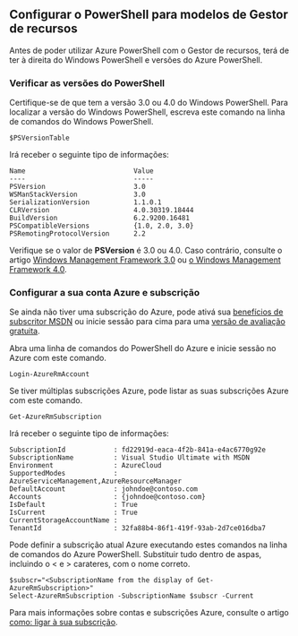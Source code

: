 ## <a name="setting-up-powershell-for-resource-manager-templates"></a>Configurar o PowerShell para modelos de Gestor de recursos

Antes de poder utilizar Azure PowerShell com o Gestor de recursos, terá de ter à direita do Windows PowerShell e versões do Azure PowerShell.

### <a name="verify-powershell-versions"></a>Verificar as versões do PowerShell

Certifique-se de que tem a versão 3.0 ou 4.0 do Windows PowerShell. Para localizar a versão do Windows PowerShell, escreva este comando na linha de comandos do Windows PowerShell.

    $PSVersionTable

Irá receber o seguinte tipo de informações:

    Name                           Value
    ----                           -----
    PSVersion                      3.0
    WSManStackVersion              3.0
    SerializationVersion           1.1.0.1
    CLRVersion                     4.0.30319.18444
    BuildVersion                   6.2.9200.16481
    PSCompatibleVersions           {1.0, 2.0, 3.0}
    PSRemotingProtocolVersion      2.2


Verifique se o valor de **PSVersion** é 3.0 ou 4.0. Caso contrário, consulte o artigo [Windows Management Framework 3.0](http://www.microsoft.com/download/details.aspx?id=34595) ou [o Windows Management Framework 4.0](http://www.microsoft.com/download/details.aspx?id=40855).

### <a name="set-your-azure-account-and-subscription"></a>Configurar a sua conta Azure e subscrição

Se ainda não tiver uma subscrição do Azure, pode ativá sua [benefícios de subscritor MSDN](https://azure.microsoft.com/pricing/member-offers/msdn-benefits-details/) ou inicie sessão para cima para uma [versão de avaliação gratuita](https://azure.microsoft.com/pricing/free-trial/).

Abra uma linha de comandos do PowerShell do Azure e inicie sessão no Azure com este comando.

    Login-AzureRmAccount

Se tiver múltiplas subscrições Azure, pode listar as suas subscrições Azure com este comando.

    Get-AzureRmSubscription

Irá receber o seguinte tipo de informações:

    SubscriptionId            : fd22919d-eaca-4f2b-841a-e4ac6770g92e
    SubscriptionName          : Visual Studio Ultimate with MSDN
    Environment               : AzureCloud
    SupportedModes            : AzureServiceManagement,AzureResourceManager
    DefaultAccount            : johndoe@contoso.com
    Accounts                  : {johndoe@contoso.com}
    IsDefault                 : True
    IsCurrent                 : True
    CurrentStorageAccountName :
    TenantId                  : 32fa88b4-86f1-419f-93ab-2d7ce016dba7

Pode definir a subscrição atual Azure executando estes comandos na linha de comandos do Azure PowerShell. Substituir tudo dentro de aspas, incluindo o < e > carateres, com o nome correto.

    $subscr="<SubscriptionName from the display of Get-AzureRmSubscription>"
    Select-AzureRmSubscription -SubscriptionName $subscr -Current

Para mais informações sobre contas e subscrições Azure, consulte o artigo [como: ligar à sua subscrição](powershell-install-configure.md#Connect).
